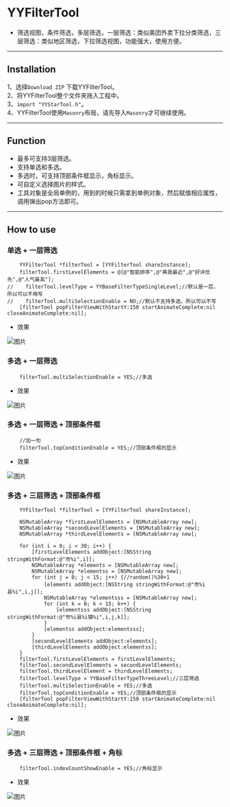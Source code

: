 # YYFilterTool
* 筛选视图，条件筛选，多层筛选，一层筛选：类似美团外卖下拉分类筛选，三层筛选：类似地区筛选，下拉筛选视图，功能强大，使用方便。
---
## Installation
1、选择`Download ZIP` 下载YYFilterTool。  
2、将YYFilterTool整个文件夹拖入工程中。  
3、`import "YYStarTool.h"`。  
4、YYFilterTool使用`Masonry`布局，请先导入`Masonry`才可继续使用。

---
## Function
* 最多可支持3层筛选。  
* 支持单选和多选。  
* 多选时，可支持顶部条件框显示，角标显示。  
* 可自定义选择图片的样式。
* 工具对象是全局单例的，用到的时候只需拿到单例对象，然后赋值相应属性，调用弹出pop方法即可。

---
## How to use
### 单选 + 一层筛选

```objc
    YYFilterTool *filterTool = [YYFilterTool shareInstance];
    filterTool.firstLevelElements = @[@"智能排序",@"离我最近",@"好评优先",@"人气最高"];
//    filterTool.levelType = YYBaseFilterTypeSingleLevel;//默认是一层，所以可以不用写
//    filterTool.multiSelectionEnable = NO;//默认不支持多选，所以可以不写
    [filterTool popFilterViewWithStartY:150 startAnimateComplete:nil closeAnimateComplete:nil];
```
* 效果

![图片](https://github.com/WallaceYou/YYFilterTool/blob/master/ShowImage/1.gif)

### 多选 + 一层筛选
```objc
    filterTool.multiSelectionEnable = YES;//多选
```
* 效果

![图片](https://github.com/WallaceYou/YYFilterTool/blob/master/ShowImage/2.gif)

### 多选 + 一层筛选 + 顶部条件框
```objc
    //加一句
    filterTool.topConditionEnable = YES;//顶部条件框的显示
```
* 效果

![图片](https://github.com/WallaceYou/YYFilterTool/blob/master/ShowImage/3.gif)

### 多选 + 三层筛选 + 顶部条件框
```objc
    YYFilterTool *filterTool = [YYFilterTool shareInstance];
    
    NSMutableArray *firstLevelElements = [NSMutableArray new];
    NSMutableArray *secondLevelElements = [NSMutableArray new];
    NSMutableArray *thirdLevelElements = [NSMutableArray new];
    
    for (int i = 0; i < 30; i++) {
        [firstLevelElements addObject:[NSString stringWithFormat:@"市%i",i]];
        NSMutableArray *elements = [NSMutableArray new];
        NSMutableArray *elementss = [NSMutableArray new];
        for (int j = 0; j < 15; j++) {//random()%30+1
            [elements addObject:[NSString stringWithFormat:@"市%i县%i",i,j]];
            NSMutableArray *elementsss = [NSMutableArray new];
            for (int k = 0; k < 15; k++) {
                [elementsss addObject:[NSString stringWithFormat:@"市%i县%i镇%i",i,j,k]];
            }
            [elementss addObject:elementsss];
        }
        [secondLevelElements addObject:elements];
        [thirdLevelElements addObject:elementss];
    }
    filterTool.firstLevelElements = firstLevelElements;
    filterTool.secondLevelElements = secondLevelElements;
    filterTool.thirdLevelElement = thirdLevelElements;
    filterTool.levelType = YYBaseFilterTypeThreeLevel;//三层筛选
    filterTool.multiSelectionEnable = YES;//多选
    filterTool.topConditionEnable = YES;//顶部条件框的显示
    [filterTool popFilterViewWithStartY:150 startAnimateComplete:nil closeAnimateComplete:nil];
```
* 效果

![图片](https://github.com/WallaceYou/YYFilterTool/blob/master/ShowImage/4.gif)

### 多选 + 三层筛选 + 顶部条件框 + 角标
```objc
    filterTool.indexCountShowEnable = YES;//角标显示
```
* 效果

![图片](https://github.com/WallaceYou/YYFilterTool/blob/master/ShowImage/5.gif)
